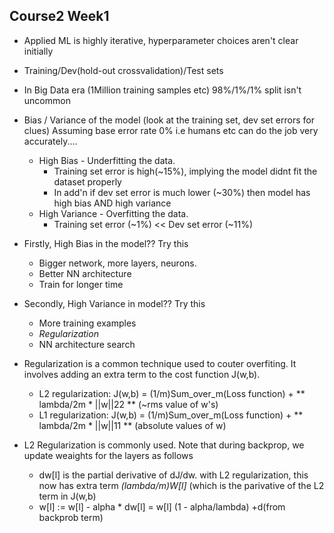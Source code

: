 ## Course2 Week1 
- Applied ML is highly iterative, hyperparameter choices aren't clear initially
- Training/Dev(hold-out crossvalidation)/Test sets 
- In Big Data era (1Million training samples etc) 98%/1%/1% split isn't uncommon
- Bias / Variance of the model (look at the training set, dev set errors for clues) 
    Assuming base error rate 0% i.e humans etc can do the job very accurately....
    - High Bias - Underfitting the data. 
      - Training set error is high(~15%), implying the model didnt fit the dataset properly
      - In add'n if dev set error is  much lower (~30%) then model has high bias AND high variance
    - High Variance - Overfitting the data.
      - Training set error (~1%)  << Dev set error (~11%)
      
 -  Firstly, High Bias in the model?? Try this
    - Bigger network, more layers, neurons. 
    - Better NN architecture
    - Train for longer time 
 - Secondly, High Variance in model?? Try this
    - More training examples
    - _Regularization_
    - NN architecture search
    
  - Regularization is a common technique used to couter overfiting. It involves adding an extra term to the cost function J(w,b). 
    - L2 regularization: J(w,b) = (1/m)Sum_over_m(Loss function) + ** lambda/2m * ||w||22 ** (~rms value of w's)
    - L1 regularization: J(w,b) = (1/m)Sum_over_m(Loss function) + ** lambda/2m * ||w||11 ** (absolute values of w)
  
  - L2 Regularization is commonly used. Note that during backprop, we update weaights for the layers as follows
    - dw[l] is the partial derivative of dJ/dw. with L2 regularization, this now has extra term *(lambda/m)W[l]* (which is the parivative of the L2 term in J(w,b)
    - w[l] := w[l] - alpha * dw[l] = w[l] (1 - alpha/lambda) +d(from backprob term)
    
  
